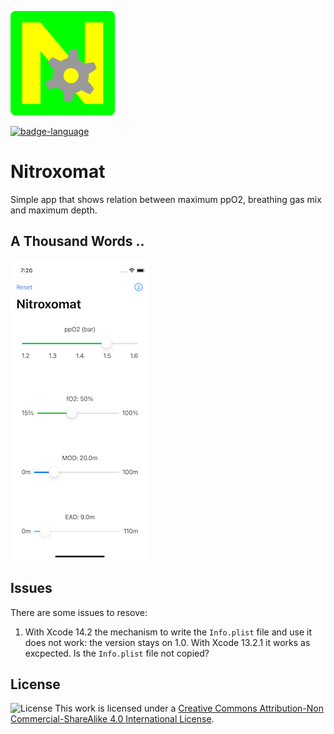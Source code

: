 ![Nitroxomat][Nitroxomat-logo]

[![badge-language]][swift.org]

# Nitroxomat

Simple app that shows relation between maximum ppO2, breathing gas mix
and maximum depth.


## A Thousand Words ..

![Nitroxomat Screenshot](images/screenshot-222x480.png "Nitroxomat Screenshot")


## Issues

There are some issues to resove:
1. With Xcode 14.2 the mechanism to write the `Info.plist` file and
   use it does not work: the version stays on 1.0. With Xcode 13.2.1
   it works as excpected. Is the `Info.plist` file not copied?


## License

![License](https://i.creativecommons.org/l/by-nc-sa/4.0/88x31.png)
This work is licensed under a [Creative Commons Attribution-Non Commercial-ShareAlike 4.0 International License](http://creativecommons.org/licenses/by-nc-sa/4.0/).

[Nitroxomat-logo]: https://raw.githubusercontent.com/borisboesler/Nitroxomat/main/ReadMeImages/Nitroxomat-logo.png

[swift.org]: https://swift.org/
[license]: http://creativecommons.org/licenses/by-nc-sa/4.0/


[badge-language]: https://img.shields.io/badge/Swift-4.x%20%7C%205.x-orange.svg?style=flat
